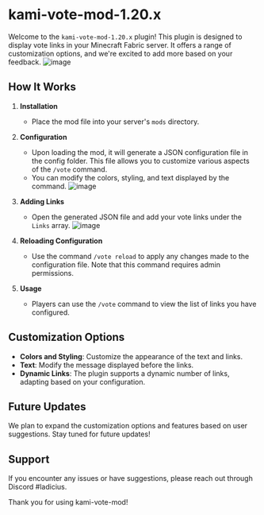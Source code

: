 # kami-vote-mod-1.20.x

Welcome to the `kami-vote-mod-1.20.x` plugin! This plugin is designed to display vote links in your Minecraft Fabric server. It offers a range of customization options, and we're excited to add more based on your feedback.
![image](https://github.com/user-attachments/assets/fb386cfe-0026-455c-871d-d371aba76e25)


## How It Works

1. **Installation**
   - Place the mod file into your server's `mods` directory.

2. **Configuration**
   - Upon loading the mod, it will generate a JSON configuration file in the config folder. This file allows you to customize various aspects of the `/vote` command.
   - You can modify the colors, styling, and text displayed by the command.
![image](https://github.com/user-attachments/assets/b79b6a4b-bec1-412b-82a9-04deecfe5f35)

3. **Adding Links**
   - Open the generated JSON file and add your vote links under the `Links` array.
![image](https://github.com/user-attachments/assets/d6ef907f-aed4-4835-b866-8a723a7af5a3)

4. **Reloading Configuration**
   - Use the command `/vote reload` to apply any changes made to the configuration file. Note that this command requires admin permissions.

5. **Usage**
   - Players can use the `/vote` command to view the list of links you have configured.

## Customization Options

- **Colors and Styling**: Customize the appearance of the text and links.
- **Text**: Modify the message displayed before the links.
- **Dynamic Links**: The plugin supports a dynamic number of links, adapting based on your configuration.

## Future Updates

We plan to expand the customization options and features based on user suggestions. Stay tuned for future updates!

## Support

If you encounter any issues or have suggestions, please reach out through Discord #ladicius.

Thank you for using kami-vote-mod!

